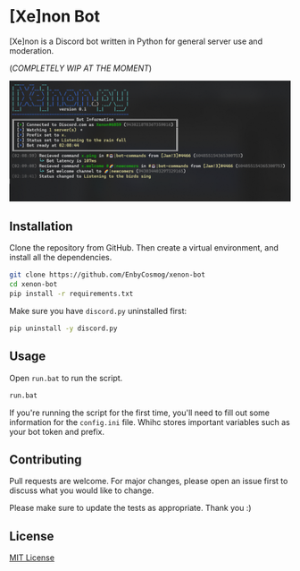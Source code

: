 # [Xe]non Bot

[Xe]non is a Discord bot written in Python for general server use and moderation. 

(*COMPLETELY WIP AT THE MOMENT*)

![Xenon Bot](/app/img/preview.png?raw=true)

## Installation

Clone the repository from GitHub. Then create a virtual environment, and install all the dependencies.

```bash
git clone https://github.com/EnbyCosmog/xenon-bot
cd xenon-bot
pip install -r requirements.txt
```
Make sure you have `discord.py` uninstalled first:
```bash
pip uninstall -y discord.py
```

## Usage

Open `run.bat` to run the script.

```bash
run.bat
```
If you're running the script for the first time, you'll need to fill out some information for the `config.ini` file. Whihc stores important variables such as your bot token and prefix.

## Contributing

Pull requests are welcome. For major changes, please open an issue first to discuss what you would like to change. 

Please make sure to update the tests as appropriate.
Thank you :)

## License

[MIT License](https://choosealicense.com/licenses/mit/)
